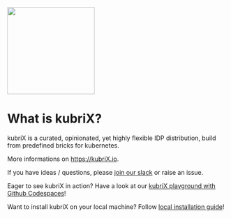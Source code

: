 <img src="https://github.com/user-attachments/assets/58af160d-92d5-4786-8f1d-f901582500ad" width="200px">

# What is kubriX?

kubriX is a curated, opinionated, yet highly flexible IDP distribution, build from predefined bricks for kubernetes.

More informations on https://kubriX.io.

If you have ideas / questions, please [join our slack](https://join.slack.com/t/kubrix-platform/shared_invite/zt-2rc1yty2f-VTT3GOzUvo_k5hrgKbppKQ) or raise an issue.

Eager to see kubriX in action? Have a look at our [kubriX playground with Github Codespaces](kubrix-playground-github-codespaces.md)!

Want to install kubriX on your local machine? Follow [local installation guide](kubrix-local-installation.md)!










